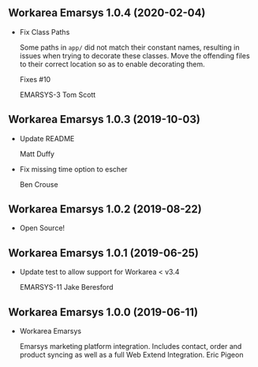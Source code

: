 Workarea Emarsys 1.0.4 (2020-02-04)
--------------------------------------------------------------------------------

*   Fix Class Paths

    Some paths in `app/` did not match their constant names, resulting in
    issues when trying to decorate these classes. Move the offending files
    to their correct location so as to enable decorating them.

    Fixes #10

    EMARSYS-3
    Tom Scott



Workarea Emarsys 1.0.3 (2019-10-03)
--------------------------------------------------------------------------------

*   Update README

    Matt Duffy

*   Fix missing time option to escher

    Ben Crouse



Workarea Emarsys 1.0.2 (2019-08-22)
--------------------------------------------------------------------------------

*   Open Source!
 
 

Workarea Emarsys 1.0.1 (2019-06-25)
--------------------------------------------------------------------------------

*   Update test to allow support for Workarea < v3.4

    EMARSYS-11
    Jake Beresford



Workarea Emarsys 1.0.0 (2019-06-11)
--------------------------------------------------------------------------------

*   Workarea Emarsys

    Emarsys marketing platform integration. Includes contact, order and product
    syncing as well as a full Web Extend Integration.
    Eric Pigeon



